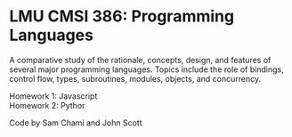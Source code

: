 # LMU CMSI 386: Programming Languages
<p>
A comparative study of the rationale, concepts, design, and features of several major programming languages. Topics include the role of bindings, control flow, types, subroutines, modules, objects, and concurrency.
</p>

Homework 1: Javascript<br>
Homework 2: Pythor<br>

<p>
Code by Sam Chami and John Scott
</p>

